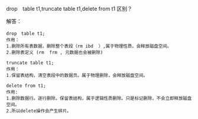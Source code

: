 drop　table t1,truncate table t1,delete from t1 区别？

解答：

```
drop　table t1;    
作用： 
1.删除所有表数据，删除整个表段（rm ibd  ）,属于物理性质，会释放磁盘空间。
2.删除表定义 (rm  frm , 元数据也会被删除)
		   
truncate table t1;
作用： 
1.保留表结构，清空表段中的数据页。属于物理删除，会释放磁盘空间。	

delete from t1; 
作用: 
1.删除数据行。逐行删除。保留表结构，属于逻辑性质删除。只是标记删除，不会立即释放磁盘空间。
2.所以delete操作会产生碎片。
```
